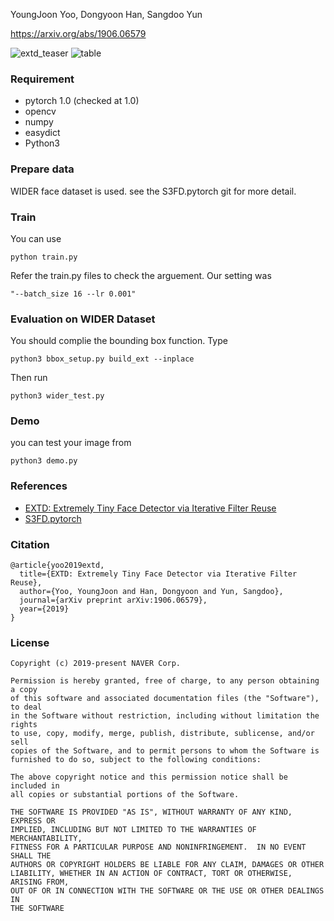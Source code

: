 
YoungJoon Yoo, Dongyoon Han, Sangdoo Yun

https://arxiv.org/abs/1906.06579

![extd_teaser](https://user-images.githubusercontent.com/12525981/62098369-f7aaa280-b2c4-11e9-80dc-7c21fbeda652.png)
![table](https://user-images.githubusercontent.com/12525981/62098372-faa59300-b2c4-11e9-8ed7-6ef302eace46.png)


### Requirement
* pytorch 1.0 (checked at 1.0) 
* opencv 
* numpy 
* easydict
* Python3

### Prepare data 
WIDER face dataset is used. see the S3FD.pytorch git for more detail.


### Train
You can use 
``` 
python train.py 
``` 

Refer the train.py files to check the arguement.
Our setting was

```
"--batch_size 16 --lr 0.001" 
```

### Evaluation on WIDER Dataset
You should complie the bounding box function. Type
```
python3 bbox_setup.py build_ext --inplace
```

Then run 
```
python3 wider_test.py
```

### Demo 
you can test your image from
```
python3 demo.py
```

### References
* [EXTD: Extremely Tiny Face Detector via Iterative Filter Reuse](https://arxiv.org/abs/1906.06579)
* [S3FD.pytorch](https://github.com/yxlijun/S3FD.pytorch)

### Citation
```
@article{yoo2019extd,
  title={EXTD: Extremely Tiny Face Detector via Iterative Filter Reuse},
  author={Yoo, YoungJoon and Han, Dongyoon and Yun, Sangdoo},
  journal={arXiv preprint arXiv:1906.06579},
  year={2019}
}
```

### License
```
Copyright (c) 2019-present NAVER Corp.

Permission is hereby granted, free of charge, to any person obtaining a copy
of this software and associated documentation files (the "Software"), to deal
in the Software without restriction, including without limitation the rights
to use, copy, modify, merge, publish, distribute, sublicense, and/or sell
copies of the Software, and to permit persons to whom the Software is
furnished to do so, subject to the following conditions:

The above copyright notice and this permission notice shall be included in
all copies or substantial portions of the Software.

THE SOFTWARE IS PROVIDED "AS IS", WITHOUT WARRANTY OF ANY KIND, EXPRESS OR
IMPLIED, INCLUDING BUT NOT LIMITED TO THE WARRANTIES OF MERCHANTABILITY,
FITNESS FOR A PARTICULAR PURPOSE AND NONINFRINGEMENT.  IN NO EVENT SHALL THE
AUTHORS OR COPYRIGHT HOLDERS BE LIABLE FOR ANY CLAIM, DAMAGES OR OTHER
LIABILITY, WHETHER IN AN ACTION OF CONTRACT, TORT OR OTHERWISE, ARISING FROM,
OUT OF OR IN CONNECTION WITH THE SOFTWARE OR THE USE OR OTHER DEALINGS IN
THE SOFTWARE
```
